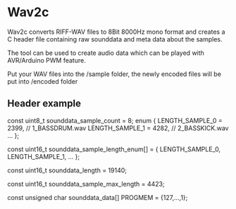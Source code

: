 # Wav2c

Wav2c converts RIFF-WAV files to 8Bit 8000Hz mono format and creates a C header file containing raw sounddata
and meta data about the samples.
  
The tool can be used to create audio data which can be played with AVR/Arduino PWM feature.  
  
Put your WAV files into the /sample folder, the newly encoded files will be put into /encoded folder


## Header example

	 
const uint8_t sounddata_sample_count = 8;
enum {
	LENGTH_SAMPLE_0 = 2399,	// 1_BASSDRUM.wav
	LENGTH_SAMPLE_1 = 4282,	// 2_BASSKICK.wav
	...
};
		
const uint16_t sounddata_sample_length_enum[] = { 
	LENGTH_SAMPLE_0,
	LENGTH_SAMPLE_1,
	...
};
		
const uint16_t sounddata_length = 19140;
		
const uint16_t sounddata_sample_max_length = 4423;
		
const unsigned char sounddata_data[] PROGMEM = {127,...,1};
 
